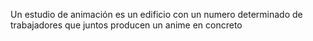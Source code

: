 Un estudio de animación es un edificio con un numero determinado de trabajadores que juntos producen un anime en concreto